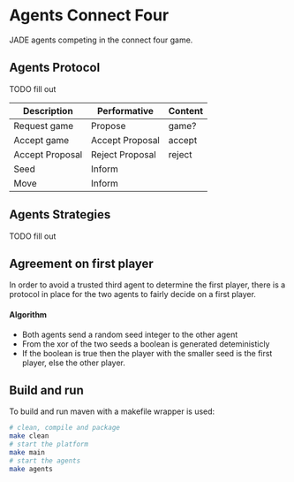 # Agents Connect Four

JADE agents competing in the connect four game.

## Agents Protocol

TODO fill out

| Description | Performative | Content |
|---|---|---|
| Request game | Propose | game? |
| Accept game | Accept Proposal | accept |
| Accept Proposal | Reject Proposal | reject |
| Seed | Inform | <seed> |
| Move | Inform | <move> |

## Agents Strategies

TODO fill out

## Agreement on first player

In order to avoid a trusted third agent to determine the first player, there is a protocol in place for the two agents to fairly decide on a first player.

#### Algorithm

- Both agents send a random seed integer to the other agent
- From the xor of the two seeds a boolean is generated deteministicly
- If the boolean is true then the player with the smaller seed is the first player, else the other player.

## Build and run

To build and run maven with a makefile wrapper is used:

```bash
# clean, compile and package
make clean
# start the platform
make main
# start the agents
make agents
```



